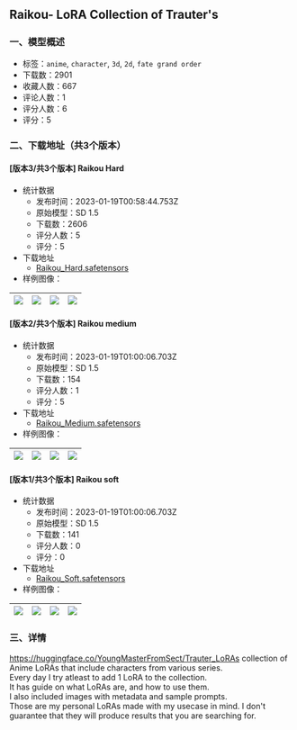 ## Raikou- LoRA Collection of Trauter's
### 一、模型概述

- 标签：`anime`, `character`, `3d`, `2d`, `fate grand order`
- 下载数：2901
- 收藏人数：667
- 评论人数：1
- 评分人数：6
- 评分：5

### 二、下载地址（共3个版本）

#### [版本3/共3个版本] Raikou Hard

- 统计数据
  - 发布时间：2023-01-19T00:58:44.753Z
  - 原始模型：SD 1.5
  - 下载数：2606
  - 评分人数：5
  - 评分：5
- 下载地址
  - [Raikou_Hard.safetensors](https://civitai.com/api/download/models/5496)
- 样例图像：

| <img src="https://image.civitai.com/xG1nkqKTMzGDvpLrqFT7WA/de2d01ab-ad43-435d-9e86-464737d0cf00/width=450/43751.jpeg" /> | <img src="https://image.civitai.com/xG1nkqKTMzGDvpLrqFT7WA/c36ebf9c-df4a-455a-3750-37ac68cacb00/width=450/43755.jpeg" /> | <img src="https://image.civitai.com/xG1nkqKTMzGDvpLrqFT7WA/f5369d5a-b8c3-4376-945b-107c1da23600/width=450/43754.jpeg" /> | <img src="https://image.civitai.com/xG1nkqKTMzGDvpLrqFT7WA/3d387f92-91eb-4a01-e6e5-3acf85ff3b00/width=450/43753.jpeg" /> |
| ---- | ---- | ---- | ---- |

#### [版本2/共3个版本] Raikou medium

- 统计数据
  - 发布时间：2023-01-19T01:00:06.703Z
  - 原始模型：SD 1.5
  - 下载数：154
  - 评分人数：1
  - 评分：5
- 下载地址
  - [Raikou_Medium.safetensors](https://civitai.com/api/download/models/5497)
- 样例图像：

| <img src="https://image.civitai.com/xG1nkqKTMzGDvpLrqFT7WA/cbcd887d-6ef1-467b-13eb-d023c6b81100/width=450/43760.jpeg" /> | <img src="https://image.civitai.com/xG1nkqKTMzGDvpLrqFT7WA/cf7f57af-fbc7-44df-739b-c1f02b984b00/width=450/43759.jpeg" /> | <img src="https://image.civitai.com/xG1nkqKTMzGDvpLrqFT7WA/e057dda7-15a4-4151-bd6a-e6d817740400/width=450/43758.jpeg" /> | <img src="https://image.civitai.com/xG1nkqKTMzGDvpLrqFT7WA/fb72760d-2499-40d6-029f-8900aa0b5500/width=450/43757.jpeg" /> |
| ---- | ---- | ---- | ---- |

#### [版本1/共3个版本] Raikou soft

- 统计数据
  - 发布时间：2023-01-19T01:00:06.703Z
  - 原始模型：SD 1.5
  - 下载数：141
  - 评分人数：0
  - 评分：0
- 下载地址
  - [Raikou_Soft.safetensors](https://civitai.com/api/download/models/5498)
- 样例图像：

| <img src="https://image.civitai.com/xG1nkqKTMzGDvpLrqFT7WA/8012ec48-277c-44f2-1635-958ba7be7800/width=450/43765.jpeg" /> | <img src="https://image.civitai.com/xG1nkqKTMzGDvpLrqFT7WA/4f97f4d2-c144-40a6-ac35-ce0bef736c00/width=450/43764.jpeg" /> | <img src="https://image.civitai.com/xG1nkqKTMzGDvpLrqFT7WA/b65ec3e6-73cf-4621-0344-222838d24900/width=450/43763.jpeg" /> | <img src="https://image.civitai.com/xG1nkqKTMzGDvpLrqFT7WA/0c1703b3-8ab4-45f2-6538-989899ec6600/width=450/43762.jpeg" /> |
| ---- | ---- | ---- | ---- |


### 三、详情
<p><a target="_blank" rel="ugc" href="https://huggingface.co/YoungMasterFromSect/Trauter_LoRAs">https://huggingface.co/YoungMasterFromSect/Trauter_LoRAs</a> collection of Anime LoRAs that include characters from various series.<br />Every day I try atleast to add 1 LoRA to the collection.<br />It has guide on what LoRAs are, and how to use them.<br />I also included images with metadata and sample prompts.<br />Those are my personal LoRAs made with my usecase in mind. I don't guarantee that they will produce results that you are searching for.</p>